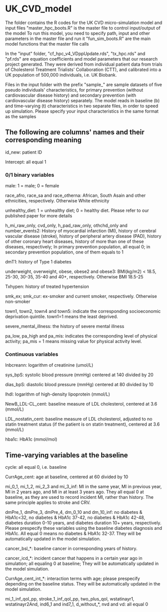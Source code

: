 # UK_CVD_model
The folder contains the R codes for the UK CVD micro-simulation model and input files
"master_hpc_boots.R" is the master file to control input/output of the model
To run this model, you need to specify path, input and other parameters in the master file and run it
"fun_sim_boots.R" are the main model functions that the master file calls

In the "input" folder, "cf_hpc_v4_VDppUpdate.rds", "tx_hpc.rds" and "pf.rds" are equation coefficients and model parameters that our research project generated. They were derived from individual patient data from trials of Cholesterol Treatment Trialists' Collaboration (CTT), and calibrated into a UK population of 500,000 individuals, i.e. UK Biobank.  

Files in the input folder with the prefix "sample_" are sample datasets of five pseudo individuals' characteristics, for primary prevention (without cardiovascular disease history) and secondary prevention (with cardiovascular disease history) separately. The model reads in baseline (b) and time-varying (t) characteristics in two separate files, in order to speed up simulation. Please specify your input characteristics in the same format as the samples

## The following are columns' names and their corresponding meaning

id_new: patient ID

Intercept: all equal 1

### 0/1 binary variables
male: 1 = male; 0 = female

race_afro, race_sa and race_otherna: African, South Asain and other ethnicities, respectively. Otherwise White ethnicity

unhealthy_diet: 1 = unhealthy diet; 0 = healthy diet. Please refer to our published paper for more details

h_mi_raw_only, cvd_only, h_pad_raw_only, othchd_only and number_events2: History of myocardial infarction (MI), history of cerebral vascular disease (stroke), history of peripheral artery disease (PAD), history of other coronary heart diseases, history of more than one of these diseases, respectively; In primary prevention population, all equal 0; in secondary prevention population, one of them equals to 1  

dmT1: history of Type 1 diabetes

underweight, overweight, obese, obese2 and obese3: BMI(kg/m2) < 18.5, 25-30, 30-35, 35-40 and 40+, respectively. Otherwise BMI 18.5-25

Txhypen: history of treated hypertension

smk_ex; smk_cur: ex-smoker and current smoker, respectively. Otherwise non-smoker

town1, town2, town4 and town5: indicate the corresponding socioeconomic deprivation quintile. town1=1 means the least deprived. 

severe_mental_illness: the history of severe mental illness

pa_low, pa_high and pa_mis: indicates the corresponding level of physical activity; pa_mis = 1 means missing value for physical activity level. 

### Continuous variables
lnbcreann: logarithm of creatinine (umol/L)

sys_bpS: systolic blood pressure (mmHg) centered at 140 divided by 20

dias_bpS: diastolic blood pressure (mmHg) centered at 80 divided by 10

lhdl: logarithm of high-density lipoprotein (mmol/L)

NewB_LDL-CL_cent: baseline measure of LDL cholesterol, centered at 3.6 (mmol/L)

LDL_nostatin_cent: baseline measure of LDL cholesterol, adjusted to no statin treatment status (if the patient is on statin treatment), centered at 3.6 (mmol/L)

hba1c: HbA1c (mmol/mol)

## Time-varying variables at the baseline
cycle: all equal 0, i.e. baseline

CurrAge_cent: age at baseline, centered at 60 divided by 10

mi_0_1, mi_1_2, mi_2_3 and mi_3_inf: MI in the same year, MI in previous year, MI in 2 years ago, and MI in at least 3 years ago. They all equal 0 at baseline, as they are used to record incident MI, rather than history. The same principle applies to stroke and CRV. 

dmPre_1, dmPre_3, dmPre_4, dm_0_10 and dm_10_inf: no diabetes & HbA1c<32, no diabetes & HbA1c 37-42, no diabetes & HbA1c 42-48, diabetes duration 0-10 years, and diabetes duration 10+ years, respectively. Please prespecify these variables using the baseline diabetes diagnosis and HbA1c. All equal 0 means no diabetes & HbA1c 32-37. They will be automatically updated in the model simulation.

cancer_bsl_*: baseline cancer in corresponding years of history.

cancer_icd_*: incident cancer that happens in a certain year ago in simulation; all equaling 0 at baseline; They will be automatically updated in the model simulation.

CurrAge_cent_int_*: interaction terms with age; please prespecify depending on the baseline status. They will be automatically updated in the model simulation.

mi_1_inf_qol_pp, stroke_1_inf_qol_pp, two_plus_qol, wstatinayr1, wstatinayr2And, ind6_1 and ind7_1, d_without_*, nvd and vd: all equal 0










